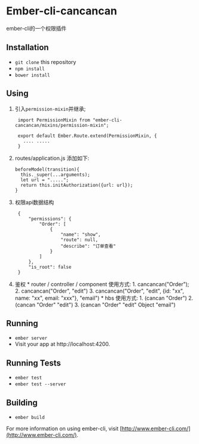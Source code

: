 # Ember-cli-cancancan

ember-cli的一个权限插件

## Installation

* `git clone` this repository
* `npm install`
* `bower install`

## Using
  1. 引入`permission-mixin`并继承;
  
          import PermissionMixin from "ember-cli-cancancan/mixins/permission-mixin";
          
          export default Ember.Route.extend(PermissionMixin, {
            .... .....
          }

  2.  routes/application.js 添加如下:

          beforeModel(transition){
            this._super(...arguments);
            let url = ".....";
            return this.initAuthorization({url: url});  
          }    
      
  3. 权限api数据结构
  
          {
              "permissions": {
                  "Order": [
                      {
                          "name": "show",
                          "route": null,
                          "describe": "订单查看"
                      }
                  ]
              },
              "is_root": false
          }    
          
  4. 鉴权 
          * router / controller / component 使用方式:
            1. cancancan("Order");
            2. cancancan("Order", "edit")
            3. cancancan("Order", "edit", {id: "xx", name: "xx", email: "xxx"}, "email")
          * hbs 使用方式:
            1.  (cancan "Order")
            2.  (cancan "Order" "edit")
            3. (cancan "Order" "edit" Object "email")
      

## Running

* `ember server`
* Visit your app at http://localhost:4200.

## Running Tests

* `ember test`
* `ember test --server`

## Building

* `ember build`

For more information on using ember-cli, visit [http://www.ember-cli.com/](http://www.ember-cli.com/).
